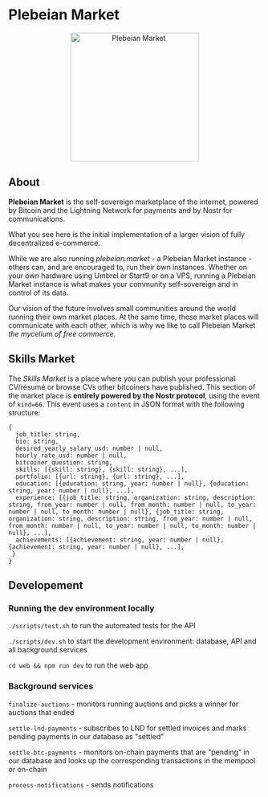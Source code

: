# Plebeian Market

<p align="center">
  <img src="https://plebeian.market/images/logo.png" width="256" title="Plebeian Market">
</p>

## About

**Plebeian Market** is the self-sovereign marketplace of the internet, powered by Bitcoin and the Lightning Network for payments and by Nostr for communications.

What you see here is the initial implementation of a larger vision of fully decentralized e-commerce.

While we are also running *plebeian.market* - a Plebeian Market instance - others can, and are encouraged to, run their own instances. Whether on your own hardware using Umbrel or Start9 or on a VPS, running a Plebeian Market instance is what makes your community self-sovereign and in control of its data.

Our vision of the future involves small communities around the world running their own market places. At the same time, these market places will communicate with each other, which is why we like to call Plebeian Market *the mycelium of free commerce*.

## Skills Market

The *Skills Market* is a place where you can publish your professional CV/résumé or browse CVs other bitcoiners have published. This section of the market place is **entirely powered by the Nostr protocol**, using the event of `kind=66`. This event uses a `content` in JSON format with the following structure:

```
{
  job_title: string,
  bio: string,
  desired_yearly_salary_usd: number | null,
  hourly_rate_usd: number | null,
  bitcoiner_question: string,
  skills: [{skill: string}, {skill: string}, ...],
  portfolio: [{url: string}, {url: string}, ...],
  education: [{education: string, year: number | null}, {education: string, year: number | null}, ...],
  experience: [{job_title: string, organization: string, description: string, from_year: number | null, from_month: number | null, to_year: number | null, to_month: number | null}, {job_title: string, organization: string, description: string, from_year: number | null, from_month: number | null, to_year: number | null, to_month: number | null}, ...],
  achievements: [{achievement: string, year: number | null}, {achievement: string, year: number | null}, ...],
 }
}
```



## Developement

### Running the dev environment locally

```./scripts/test.sh``` to run the automated tests for the API

```./scripts/dev.sh``` to start the development environment: database, API and all background services

```cd web && npm run dev``` to run the web app

### Background services

```finalize-auctions``` - monitors running auctions and picks a winner for auctions that ended

```settle-lnd-payments``` - subscribes to LND for settled invoices and marks pending payments in our database as "settled"

```settle-btc-payments``` - monitors on-chain payments that are "pending" in our database and looks up the corresponding transactions in the mempool or on-chain

```process-notifications``` - sends notifications

